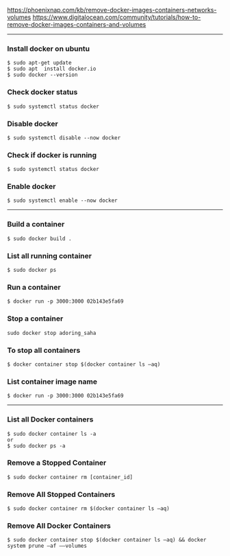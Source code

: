 https://phoenixnap.com/kb/remove-docker-images-containers-networks-volumes
https://www.digitalocean.com/community/tutorials/how-to-remove-docker-images-containers-and-volumes

------------------------------------------------------------------------

### Install docker on ubuntu
    $ sudo apt-get update
    $ sudo apt  install docker.io
    $ sudo docker --version

### Check docker status
    $ sudo systemctl status docker
    
### Disable docker
    $ sudo systemctl disable --now docker
    
### Check if docker is running   
    $ sudo systemctl status docker
    
### Enable docker
    $ sudo systemctl enable --now docker   


------------------------------------------------------------------------

### Build a container

    $ sudo docker build .

### List all running container

    $ sudo docker ps

### Run a container
    $ docker run -p 3000:3000 02b143e5fa69

### Stop a container
    sudo docker stop adoring_saha

### To stop all containers
    $ docker container stop $(docker container ls –aq)

### List container image name
    $ docker run -p 3000:3000 02b143e5fa69

------------------------------------------------------------------------

###  List all Docker containers
    $ sudo docker container ls -a
    or
    $ sudo docker ps -a

### Remove a Stopped Container
    $ sudo docker container rm [container_id]

### Remove All Stopped Containers
    $ sudo docker container rm $(docker container ls –aq)

### Remove All Docker Containers
    $ sudo docker container stop $(docker container ls –aq) && docker system prune –af ––volumes